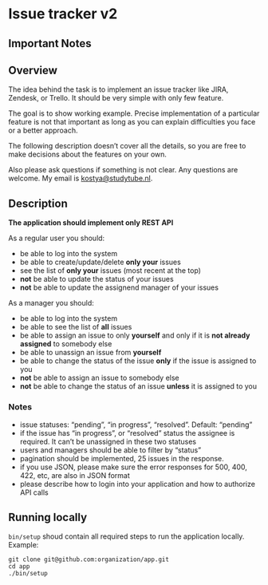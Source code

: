# Issue tracker v2

## Important Notes

## Overview

The idea behind the task is to implement an issue tracker like JIRA, Zendesk, or Trello. It should be very simple with only few feature.

The goal is to show working example. Precise implementation of a particular feature is not that important as long as you can explain difficulties you face or a better approach.

The following description doesn’t cover all the details, so you are free to make decisions about the features on your own. 

Also please ask questions if something is not clear. Any questions are welcome. My email is kostya@studytube.nl.

## Description

**The application should implement only REST API**

As a regular user you should:
- be able to log into the system
- be able to create/update/delete **only your** issues
- see the list of **only your** issues (most recent at the top)
- **not** be able to update the status of your issues
- **not** be able to update the assignend manager of your issues

As a manager you should:
- be able to log into the system
- be able to see the list of **all** issues
- be able to assign an issue to only **yourself** and only if it is **not already assigned** to somebody else
- be able to unassign an issue from **yourself**
- be able to change the status of the issue **only** if the issue is assigned to you
- **not** be able to assign an issue to somebody else
- **not** be able to change the status of an issue **unless** it is assigned to you

### Notes
- issue statuses: “pending”, “in progress”, “resolved”. Default: “pending”
- if the issue has “in progress”, or “resolved” status the assignee is required. It can’t be unassigned in these two statuses
- users and managers should be able to filter by “status”
- pagination should be implemented, 25 issues in the response.
- if you use JSON, please make sure the error responses for 500, 400, 422, etc, are also in JSON format
- please describe how to login into your application and how to authorize API calls 

## Running locally

`bin/setup` shoud contain all required steps to run the application locally. Example:

```
git clone git@github.com:organization/app.git
cd app
./bin/setup
```